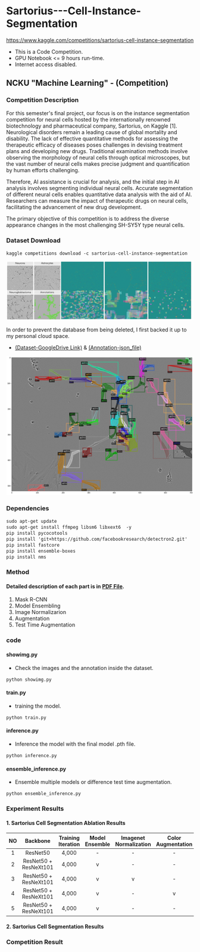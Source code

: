 # Sartorius---Cell-Instance-Segmentation
https://www.kaggle.com/competitions/sartorius-cell-instance-segmentation
*  This is a Code Competition.
*  GPU Notebook <= 9 hours run-time.
*  Internet access disabled.
## NCKU "Machine Learning" - (Competition)
### Competition Description
  For this semester's final project, our focus is on the instance segmentation competition for neural cells hosted by the internationally renowned biotechnology and pharmaceutical company, Sartorius, on Kaggle [1]. Neurological disorders remain a leading cause of global mortality and disability. The lack of effective quantitative methods for assessing the therapeutic efficacy of diseases poses challenges in devising treatment plans and developing new drugs. Traditional examination methods involve observing the morphology of neural cells through optical microscopes, but the vast number of neural cells makes precise judgment and quantification by human efforts challenging.
  
  Therefore, AI assistance is crucial for analysis, and the initial step in AI analysis involves segmenting individual neural cells. Accurate segmentation of different neural cells enables quantitative data analysis with the aid of AI. Researchers can measure the impact of therapeutic drugs on neural cells, facilitating the advancement of new drug development.
  
  The primary objective of this competition is to address the diverse appearance changes in the most challenging SH-SY5Y type neural cells.

### Dataset Download
```shell
kaggle competitions download -c sartorius-cell-instance-segmentation
```
![](./readme_img/kaggle_img.png)

In order to prevent the database from being deleted, I first backed it up to my personal cloud space.

* [(Dataset-GoogleDrive Link)](https://drive.google.com/file/d/1n76PHLwMhEj7LdhSUDbYDPOv75D06bkU/view?usp=sharing) & [(Annotation-json_file)](https://drive.google.com/drive/folders/15_k-MsnejPnD18CqypdHxiF3MBW0hu1D?usp=sharing)

![](./readme_img/image_ann.png)
### Dependencies
```shell
sudo apt-get update
sudo apt-get install ffmpeg libsm6 libxext6  -y
pip install pycocotools
pip install 'git+https://github.com/facebookresearch/detectron2.git'
pip install fastcore
pip install ensemble-boxes
pip install nms
```

### Method
#### **Detailed description of each part is in [PDF File](https://github.com/chia-shein/Sartorius---Cell-Instance-Segmentation/blob/main/sartorius_methods.pdf).**
1. Mask R-CNN
2. Model Ensembling
3. Image Normalizarion
4. Augmentation
5. Test Time Augmentation

### code
#### showimg.py
* Check the images and the annotation inside the dataset.
```shell
python showimg.py
```
#### train.py
* training the model.
```shell
python train.py
```
#### inference.py
* Inference the model with the final model .pth file.
```shell
python inference.py
```
#### ensemble_inference.py
* Ensemble multiple models or difference test time augmentation.
```shell
python ensemble_inference.py
```

### Experiment Results
#### 1. Sartorius Cell Segmentation Ablation Results

|   NO   |  Backbone  |  Training Iteration  |   Model Ensemble  |  Imagenet Normalization   |  Color Augmentation   |  Test Time Augmentation   |  mAP   |
|:------:|:------:|:------:|:------:|:------:|:------:|:------:|:------:|
| 1 | ResNet50 | 4,000 | - | - | - | - | 0.285 |
| 2 | ResNet50 + ResNeXt101 | 4,000 | v | - | - | - | 0.291 |
| 3 | ResNet50 + ResNeXt101 | 4,000 | v | v | - | - | 0.293 |
| 4 | ResNet50 + ResNeXt101 | 4,000 | v | - | v | - | 0.288 |
| 5 | ResNet50 + ResNeXt101 | 4,000 | v | - | - | v | 0.25 |

#### 2. Sartorius Cell Segmentation Results

### Competition Result

